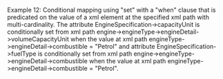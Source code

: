Example 12:
Conditional mapping using "set" with a "when" clause that is predicated on the value of a xml element at the specified xml path with multi-cardinality.
The attribute EngineSpecification->capacityUnit is conditionally set from xml path engine->engineType->engineDetail->volumeCapacityUnit when the value at xml path engineType->engineDetail->combustible = "Petrol" and attribute EngineSpecification->fuelType is conditionally set from xml path engine->engineType->engineDetail->combustible when the value at xml path engineType->engineDetail->combustible = "Petrol".